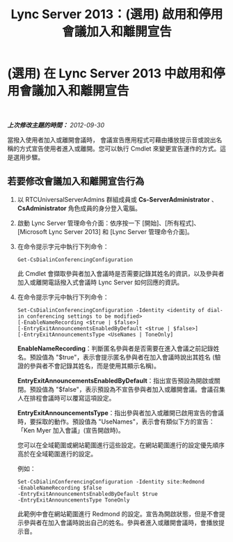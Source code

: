 ﻿---
title: Lync Server 2013：(選用) 啟用和停用會議加入和離開宣告
TOCTitle: (選用) 啟用和停用會議加入和離開宣告
ms:assetid: c9529568-e66c-48d8-aef2-9072f9c336ff
ms:mtpsurl: https://technet.microsoft.com/zh-tw/library/Gg398834(v=OCS.15)
ms:contentKeyID: 49292306
ms.date: 08/10/2015
mtps_version: v=OCS.15
ms.translationtype: HT
---

# (選用) 在 Lync Server 2013 中啟用和停用會議加入和離開宣告

 

_**上次修改主題的時間：** 2012-09-30_

當撥入使用者加入或離開會議時， 會議宣告應用程式可藉由播放提示音或說出名稱的方式宣告使用者進入或離開。您可以執行 Cmdlet 來變更宣告運作的方式。這是選用步驟。

## 若要修改會議加入和離開宣告行為

1.  以 RTCUniversalServerAdmins 群組成員或 **Cs-ServerAdministrator** 、 **CsAdministrator** 角色成員的身分登入電腦。

2.  啟動 Lync Server 管理命令介面：依序按一下 \[開始\]、\[所有程式\]、\[Microsoft Lync Server 2013\] 和 \[Lync Server 管理命令介面\]。

3.  在命令提示字元中執行下列命令：
    
        Get-CsDialinConferencingConfiguration
    
    此 Cmdlet 會擷取參與者加入會議時是否需要記錄其姓名的資訊，以及參與者加入或離開電話撥入式會議時 Lync Server 如何回應的資訊。

4.  在命令提示字元中執行下列命令：
    
        Set-CsDialinConferencingConfiguration -Identity <identity of dial-in conferencing settings to be modified>
        [-EnableNameRecording <$true | $false>]
        [-EntryExitAnnouncementsEnabledByDefault <$true | $false>]
        [-EntryExitAnnouncementsType <UseNames | ToneOnly]
    
    **EnableNameRecording**：判斷匿名參與者是否需要在進入會議之前記錄姓名。預設值為 "$true"，表示會提示匿名參與者在加入會議時說出其姓名 (驗證的參與者不會記錄其姓名，而是使用其顯示名稱)。
    
    **EntryExitAnnouncementsEnabledByDefault**：指出宣告預設為開啟或關閉。預設值為 "$false"，表示預設為不宣告參與者加入或離開會議。會議召集人在排程會議時可以覆寫這項設定。
    
    **EntryExitAnnouncementsType**：指出參與者加入或離開已啟用宣告的會議時，要採取的動作。預設值為 "UseNames"，表示會有類似下方的宣告：「Ken Myer 加入會議」(宣告開啟時)。
    
    您可以在全域範圍或網站範圍進行這些設定。在網站範圍進行的設定優先順序高於在全域範圍進行的設定。
    
    例如：
    
        Set-CsDialinConferencingConfiguration -Identity site:Redmond
        -EnableNameRecording $false
        -EntryExitAnnouncementsEnabledByDefault $true
        -EntryExitAnnouncementsType ToneOnly
    
    此範例中會在網站範圍進行 Redmond 的設定。宣告為開啟狀態，但是不會提示參與者在加入會議時說出自己的姓名。參與者進入或離開會議時，會播放提示音。

